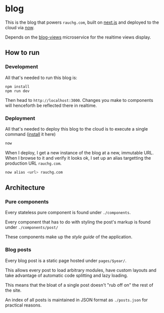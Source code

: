 # blog

This is the blog that powers `rauchg.com`, built on
[next.js](https://zeit.co/blog/next) and
deployed to the cloud via [now](https://zeit.co/now).

Depends on the [blog-views](https://github.com/rauchg/blog-views) microservice
for the realtime views display.

## How to run

### Development

All that's needed to run this blog is:

```
npm install
npm run dev
```

Then head to `http://localhost:3000`. Changes you make to
components will henceforth be reflected there in realtime.

### Deployment

All that's needed to deploy this blog to the cloud is to
execute a single command ([install](https://zeit.co/download) it here)

```bash
now
```

When I deploy, I get a new instance of the blog at a new, immutable
URL. When I browse to it and verify it looks ok, I set up an alias
targetting the production URL `rauchg.com`.

```bash
now alias <url> rauchg.com
```

## Architecture

### Pure components

Every stateless pure component is found under `./components`.

Every component that has to do with styling the post's markup
is found under `./components/post/`

These components make up the _style guide_ of the application.

### Blog posts

Every blog post is a static page hosted under `pages/$year/`.

This allows every post to load arbitrary modules, have custom layouts
and take advantage of automatic code splitting and lazy loading.

This means that the bloat of a single post doesn't "rub off on" the
rest of the site.

An index of all posts is maintained in JSON format as `./posts.json`
for practical reasons.
